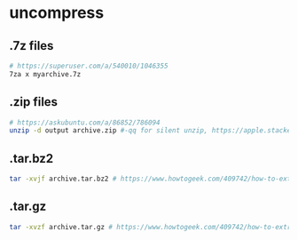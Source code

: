 # uncompress

## .7z files

```bash
# https://superuser.com/a/540010/1046355
7za x myarchive.7z
```

## .zip files
```bash
# https://askubuntu.com/a/86852/786094
unzip -d output archive.zip #-qq for silent unzip, https://apple.stackexchange.com/a/277733
```

## .tar.bz2
```bash
tar -xvjf archive.tar.bz2 # https://www.howtogeek.com/409742/how-to-extract-files-from-a-.tar.gz-or-.tar.bz2-file-on-linux/
```

## .tar.gz
```bash
tar -xvzf archive.tar.gz # https://www.howtogeek.com/409742/how-to-extract-files-from-a-.tar.gz-or-.tar.bz2-file-on-linux/
```

